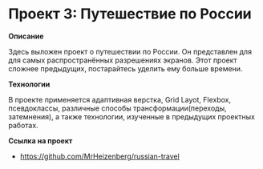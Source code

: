 # Проект 3: Путешествие по России



**Описание**

Здесь выложен проект о путешествии по России.
Он представлен для для самых распространённых разрешениях экранов.
Этот проект сложнее предыдущих, постарайтесь уделить ему больше времени.

**Технологии**

В проекте применяется адаптивная верстка, Grid Layot, Flexbox, псевдоклассы, различные способы трансформации(переходы, затемнения), а также технологии, изученные в предыдущих проектных работах.

**Ссылка на проект**

* https://github.com/MrHeizenberg/russian-travel
